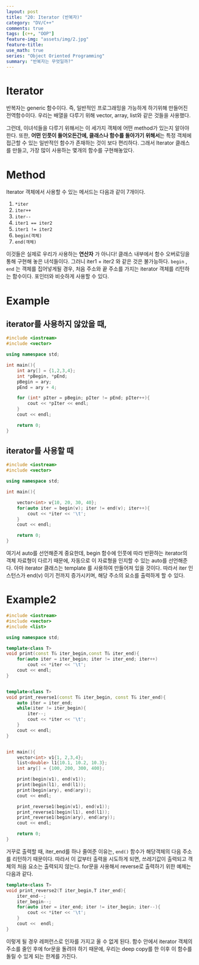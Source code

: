 ```yaml
---
layout: post
title: "20: Iterator (반복자)"
category: "DV/C++"
comments: true
tags: [c++, "OOP"]
feature-img: "assets/img/2.jpg"
feature-title:
use_math: true
series: "Object Oriented Programming"
summary: "반복자는 무엇일까?"
---
```


# Iterator

반복자는 generic 함수이다. 즉, 일반적인 프로그래밍을 가능하게 하기위해 만들어진 전역함수이다. 우리는 배열을 다루기 위해 vector, array, list와 같은 것들을 사용했다.

그런데, 이녀석들을 다루기 위해서는 이 세가지 객체에 어떤 method가 있는지 알아야 한다. 또한, **어떤 인풋이 들어오든간에, 클래스나 함수를 돌아가기 위해서**는 특정 객체에 접근할 수 있는 일반적인 함수가 존재하는 것이 보다 편리하다. 그래서 Iterator 클래스를 만들고, 가장 많이 사용하는 몇개의 함수를 구현해놓았다.

# Method

Iterator 객체에서 사용할 수 있는 메서드는 다음과 같이 7개이다.

1. `*iter`
2. `iter++`
3. `iter--`
4. `iter1 == iter2`
5. `iter1 != iter2`
6. `begin(객체)`
7. `end(객체)`

이것들은 실제로 우리가 사용하는 **연산자** 가 아니다! 클래스 내부에서 함수 오버로딩을 통해 구현해 놓은 녀석들이다. 그러니 iter1 + iter2 와 같은 것은 불가능하다. `begin` , `end` 는 객체를 집어넣게될 경우, 처음 주소와 끝 주소를 가지는 iterator 객체를 리턴하는 함수이다. 포인터와 비슷하게 사용할 수 있다.

# Example

## iterator를 사용하지 않았을 때,

```c++
#include <iostream>
#include <vector>

using namespace std;

int main(){
    int ary[] = {1,2,3,4};
    int *pBegin, *pEnd;
    pBegin = ary;
    pEnd = ary + 4;

    for (int* pIter = pBegin; pIter != pEnd; pIter++){
        cout << *pIter << endl;
    }
    cout << endl;

    return 0;
}
```

## iterator를 사용할 때

```c++
#include <iostream>
#include <vector>

using namespace std;

int main(){

    vector<int> v{10, 20, 30, 40};
    for(auto iter = begin(v); iter != end(v); iter++){
        cout << *iter << '\t';
    }
    cout << endl;

    return 0;
}
```

여기서 auto를 선언해준게 중요한데, begin 함수에 인풋에 따라 반환하는 iterator의 객체 자료형이 다르기 때문에, 자동으로 이 자료형을 인지할 수 있는 auto를 선언해준다. 아마 iterator 클래스는 template 를 사용하여 만들어져 있을 것이다. 따라서 iter 인스턴스가 end(v) 이기 전까지 증가시키며, 해당 주소의 요소를 출력하게 할 수 있다.

# Example2

```c++
#include <iostream>
#include <vector>
#include <list>

using namespace std;

template<class T>
void print(const T& iter_begin,const T& iter_end){
    for(auto iter = iter_begin; iter != iter_end; iter++)
        cout << *iter << '\t';
    cout << endl;
}


template<class T>
void print_reverse1(const T& iter_begin, const T& iter_end){
    auto iter = iter_end;
    while(iter != iter_begin){
        iter--;
        cout << *iter << '\t';
    }
    cout << endl;
}


int main(){
    vector<int> v1{1, 2,3,4};
    list<double> l1{10.1, 10.2, 10.3};
    int ary[] = {100, 200, 300, 400};

    print(begin(v1), end(v1));
    print(begin(l1), end(l1));
    print(begin(ary), end(ary));
    cout << endl;

    print_reverse1(begin(v1), end(v1));
    print_reverse1(begin(l1), end(l1));
    print_reverse1(begin(ary), end(ary));
    cout << endl;

    return 0;
}
```

거꾸로 출력할 때, iter_end를 하나 줄여준 이유는, `end()` 함수가 해당객체의 다음 주소를 리턴하기 때문이다. 따라서 이 값부터 출력을 시도하게 되면, 쓰레기값이 출력되고 객체의 처음 요소는 출력되지 않는다. for문을 사용해서 reverse로 출력하기 위한 예제는 다음과 같다.

```c++
template<class T>
void print_reverse2(T iter_begin,T iter_end){
    iter_end--;
    iter_begin--;
    for(auto iter = iter_end; iter != iter_begin; iter--){
        cout << *iter << '\t';
    }
    cout <<  endl;
}
```

이렇게 될 경우 레퍼런스로 인자를 가지고 올 수 없게 된다. 함수 안에서 iterator 객체의 주소를 줄인 후에 for문을 돌려야 하기 때문에, 우리는 deep copy를 한 이후 이 함수를 돌릴 수 있게 되는 한계를 가진다.
